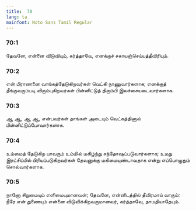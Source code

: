 ```yaml
---
title:  70
lang: ta
mainfont: Noto Sans Tamil Regular
---
```


###  70:1

தேவனே, என்னை விடுவியும், கர்த்தாவே, எனக்குச் சகாயஞ்செய்யத்தீவிரியும்.

###  70:2

என் பிராணனை வாங்கத்தேடுகிறவர்கள் வெட்கி நாணுவார்களாக; எனக்குத் தீங்குவரும்படி விரும்புகிறவர்கள் பின்னிட்டுத் திரும்பி இலச்சையடைவார்களாக.

###  70:3

ஆ ஆ, ஆ ஆ, என்பவர்கள் தாங்கள் அடையும் வெட்கத்தினால் பின்னிட்டுப்போவார்களாக.

###  70:4

உம்மைத் தேடுகிற யாவரும் உம்மில் மகிழ்ந்து சந்தோஷப்படுவார்களாக; உமது இரட்சிப்பில் பிரியப்படுகிறவர்கள் தேவனுக்கு மகிமையுண்டாவதாக என்று எப்பொழுதும் சொல்வார்களாக.

###  70:5

நானோ சிறுமையும் எளிமையுமானவன்; தேவனே, என்னிடத்தில் தீவிரமாய் வாரும்: நீரே என் துணையும் என்னை விடுவிக்கிறவருமானவர், கர்த்தாவே, தாமதியாதேயும்.

